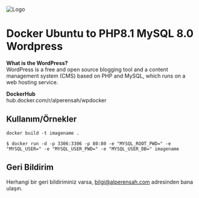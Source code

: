 ![Logo](https://s.w.org/style/images/about/WordPress-logotype-alternative.png)
# Docker Ubuntu to PHP8.1 MySQL 8.0 Wordpress 

<b>What is the WordPress?</b><br>
WordPress is a free and open source blogging tool and a content management system (CMS) based on PHP and MySQL, which runs on a web hosting service.<br>

<b>DockerHub</b><br>
hub.docker.com/r/alperensah/wpdocker 
## Kullanım/Örnekler

```
docker build -t imagename .
```
```
$ docker run -d -p 3306:3306 -p 80:80 -e "MYSQL_ROOT_PWD=" -e "MYSQL_USER=" -e "MYSQL_USER_PWD=" -e "MYSQL_USER_DB=" imagename
```

  
## Geri Bildirim

Herhangi bir geri bildiriminiz varsa, bilgi@alperensah.com adresinden bana ulaşın.

 
